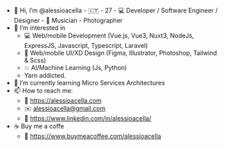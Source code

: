 - 👋 Hi, I’m @alessioacella - :it: - 27 - 💻 Developer / Software Engineer / Designer - 🎹 Musician - Photographer
- 👀 I’m interested in
  - 💻 Web/mobile Development (Vue.js, Vue3, Nuxt3, NodeJs, ExpressJS, Javascript, Typescript, Laravel)
  - :pencil: Web/mobile UI/XD Design (Figma, Illustrator, Photoshop, Tailwind & Scss)
  - :boom: AI/Machine Learning (Js, Python)
  - Yarn addicted.
- 🌱 I’m currently learning Micro Services Architectures
- 📫 How to reach me:
  - :link: https://alessioacella.com
  - ✉️ alessioacella@gmail.com
  - :link: https://www.linkedin.com/in/alessioacella/
- ☕ Buy me a coffe
  - 🔗 https://www.buymeacoffee.com/alessioacella
